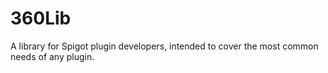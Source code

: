 # 360Lib
A library for Spigot plugin developers, intended to cover the most common needs of any plugin.
